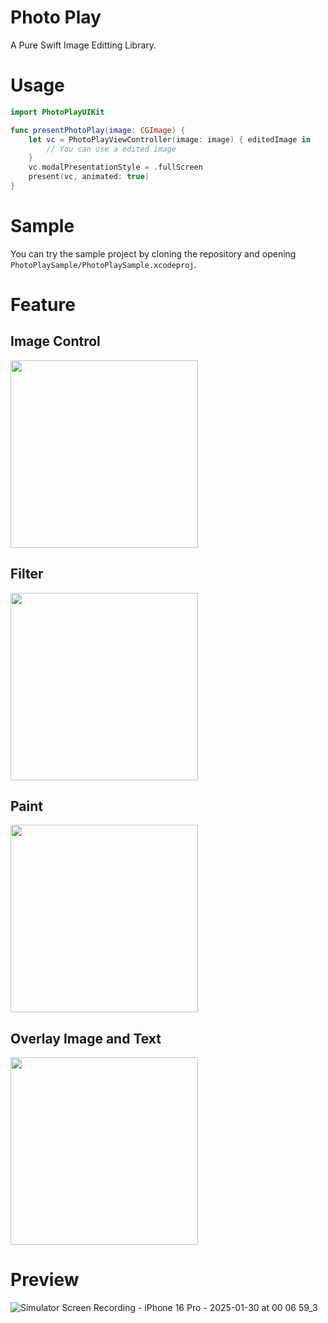 # Photo Play
A Pure Swift Image Editting Library.

# Usage
```swift
import PhotoPlayUIKit

func presentPhotoPlay(image: CGImage) {
    let vc = PhotoPlayViewController(image: image) { editedImage in
        // You can use a edited image
    }
    vc.modalPresentationStyle = .fullScreen
    present(vc, animated: true)
}
```

# Sample
You can try the sample project by cloning the repository and opening `PhotoPlaySample/PhotoPlaySample.xcodeproj`.

# Feature
## Image Control
<img src="https://github.com/user-attachments/assets/28ef74f0-98b9-4540-bd2f-363764f66d92" width=300 />

## Filter
<img src="https://github.com/user-attachments/assets/4a00698f-0c75-4858-8973-011a9c66ce79" width=300 />

## Paint
<img src="https://github.com/user-attachments/assets/c5b73673-bdaa-4741-8687-b10e59a8a6ef" width=300 />

## Overlay Image and Text
<img src="https://github.com/user-attachments/assets/6fa510aa-a760-45fd-bda0-4cdc28911f35" width=300 />

# Preview
![Simulator Screen Recording - iPhone 16 Pro - 2025-01-30 at 00 06 59_3](https://github.com/user-attachments/assets/d49ce939-47be-4fbb-a9b3-aee88b47b77e)
